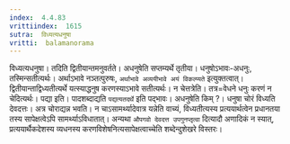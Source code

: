 ```yaml
---
index:  4.4.83
vrittiindex:  1615
sutra:  विध्यत्यधनुषा
vritti:  balamanorama 
---
```


विध्यत्यधनुषा। तदिति द्वितीयान्तमनुवर्तते। अधनुषेति सप्तम्यर्थे तृतीया। धनुषोऽभावः-अधनुः, तस्मिन्सतीत्यर्थः। अर्थाऽभावे नञ्तत्पुरुषः, `अर्थाभावे अव्ययीभावे अयं विकल्प्यते` इत्युक्तत्वात्। द्वितीयान्ताद्विध्यतीत्यर्थे यत्स्याद्धनुष करणस्याऽभावे सतीत्यर्थः। न चेत्तत्रेति। तत्र=वेधने धनुः करणं न चेदित्यर्थः। पद्या इति। पादशब्दाद्यति `पद्यत्यतदर्थे` इति पद्भावः। अधनुषेति किम् ?। धनुषा चोरं विध्यति देवदत्तः। अत्र चोराद्यन्न भवति। न चाऽसामर्थ्यादेवात्र यन्नेति वाच्यं, विध्यतीत्यस्य प्रत्ययार्थत्वेन प्रधानतया तस्य सापेक्षत्वेऽपि सामर्थ्याऽविधातात्। अन्यथा `औपगवो देवदत्त उपगुनप्तृत्वा` दित्यादौ अणादिकं न स्यात्, प्रत्ययार्थैकदेशस्य व्यधनस्य करणविशेषनित्यसापेक्षत्वाच्चेति शब्देन्दुशेखरे विस्तरः। 

